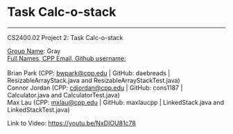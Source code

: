 # Task Calc-o-stack
<hr>
CS2400.02 Project 2: Task Calc-o-stack

<ins>Group Name</ins>: Gray<br>
<ins>Full Names, CPP Email, Github username:</ins> <br><br>
Brian Park (CPP: bwpark@cpp.edu | GitHub: daebreads | ResizableArrayStack.java and ResizableArrayStackTest.java) <br>
Connor Jordan (CPP: cdjordan@cpp.edu | GitHub: cons1187 | Calculator.java and CalculatorTest.java) <br>
Max Lau (CPP: mxlau@cpp.edu | GitHub: maxlaucpp | LinkedStack.java and LinkedStackTest.java)

Link to Video: https://youtu.be/NxDIOU81c78
